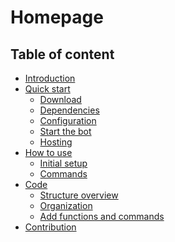 # Homepage

## Table of content

- [Introduction](./introduction.md)
- [Quick start](./quickstart.md)
    - [Download](./quickstart.md#download)
    - [Dependencies](./quickstart.md#dependencies)
    - [Configuration](./quickstart.md#configuration)
    - [Start the bot](./quickstart.md#first-start)
    - [Hosting](./quickstart.md#hosting)
- [How to use]()
    - [Initial setup](./howtouse.md#setup)
    - [Commands](./howtouse.md#commands)
- [Code](./code.md)
    - [Structure overview](./code.md#structure-overview)
    - [Organization]()
    - [Add functions and commands]()
- [Contribution]()
